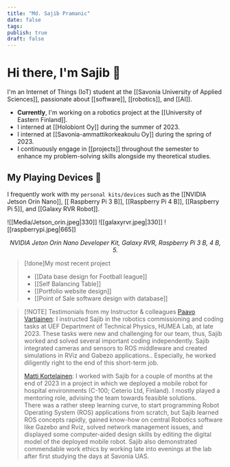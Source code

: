 ```yaml
---
title: "Md. Sajib Pramanic"
date: false
tags: 
publish: true
draft: false
---
```


# Hi there, I'm Sajib 🤝


I'm an Internet of Things (IoT) student at the [[Savonia University of Applied Sciences]], passionate about [[software]], [[robotics]], and [[AI]].

- **Currently**, I'm working on a robotics project at the [[University of Eastern Finland]].
- I interned at [[Holobiont Oy]] during the summer of 2023.
- I interned at [[Savonia-ammattikorkeakoulu Oy]] during the spring of 2023.
- I continuously engage in [[projects]] throughout the semester to enhance my problem-solving skills alongside my theoretical studies.


## My Playing Devices 📛
I frequently work with my ``personal kits/devices`` such as the [[NVIDIA Jetson Orin Nano]], [[ Raspberry Pi 3 B]], [[Raspberry Pi 4 B]], [[Raspberry Pi 5]], and [[Galaxy RVR Robot]].

![[Media/Jetson_orin.jpeg|330]] ![[galaxyrvr.jpeg|330]]
![[raspberrypi.jpeg|665]]
*<center>NVIDIA Jeton Orin Nano Developer Kit, Galaxy RVR, Raspberry Pi 3 B, 4 B, 5.</center>*



>[!done]My most recent project
> - [[Data base design for Football league]]
> - [[Self Balancing Table]]
> - [[Portfolio website design]]
> - [[Point of Sale software design with database]]




> [!NOTE] Testimonials from my Instructor & colleagues
> [Paavo Vartiainen](https://www.linkedin.com/in/paavovartiainen/):
> I instructed Sajib in the robotics commissioning and coding tasks at UEF Department of Technical Physics, HUMEA Lab, at late 2023. These tasks were new and challenging for our team, thus, Sajib worked and solved several important coding independently. Sajib integrated cameras and sensors to ROS middleware and created simulations in RViz and Gabezo applications.. Especially, he worked diligently right to the end of this short-term job.
>
>
>
>
>
> [Matti Kortelainen](https://www.linkedin.com/in/matti-j-kortelainen?lipi=urn%3Ali%3Apage%3Ad_flagship3_profile_view_base%3Bg6v3C5GETlml6el5oE3SrQ%3D%3D):
> I worked with Sajib for a couple of months at the end of 2023 in a project in which we deployed a mobile robot for hospital environments (C-100; Ceterio Ltd, Finland). I mostly played a mentoring role, advising the team towards feasible solutions.  
  There was a rather steep learning curve, to start programming Robot Operating System (ROS) applications from scratch, but Sajib learned ROS concepts rapidly, gained know-how on central Robotics software like Gazebo and Rviz, solved network management issues, and displayed some computer-aided design skills by editing the digital model of the deployed mobile robot. Sajib also demonstrated commendable work ethics by working late into evenings at the lab after first studying the days at Savonia UAS.